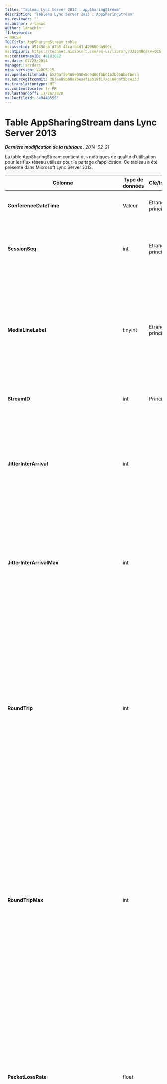 ```yaml
---
title: 'Tableau Lync Server 2013 : AppSharingStream'
description: 'Tableau Lync Server 2013 : AppSharingStream'
ms.reviewer: ''
ms.author: v-lanac
author: lanachin
f1.keywords:
- NOCSH
TOCTitle: AppSharingStream table
ms:assetid: 391490cb-d7b8-44ca-b4d1-429600da909c
ms:mtpsurl: https://technet.microsoft.com/en-us/library/JJ204808(v=OCS.15)
ms:contentKeyID: 48183852
ms.date: 07/23/2014
manager: serdars
mtps_version: v=OCS.15
ms.openlocfilehash: b530af5b489e090e5d0d00fbb01b2b950bafbe5a
ms.sourcegitcommit: 36fee89bb887bea4f18b19f17a8c69daf5bc423d
ms.translationtype: MT
ms.contentlocale: fr-FR
ms.lasthandoff: 11/26/2020
ms.locfileid: "49440555"
---
```

# <a name="appsharingstream-table-in-lync-server-2013"></a>Table AppSharingStream dans Lync Server 2013

<div data-xmlns="http://www.w3.org/1999/xhtml">

<div class="topic" data-xmlns="http://www.w3.org/1999/xhtml" data-msxsl="urn:schemas-microsoft-com:xslt" data-cs="https://msdn.microsoft.com/">

<div data-asp="https://msdn2.microsoft.com/asp">



</div>

<div id="mainSection">

<div id="mainBody">

<span> </span>

_**Dernière modification de la rubrique :** 2014-02-21_

La table AppSharingStream contient des métriques de qualité d’utilisation pour les flux réseau utilisés pour le partage d’application. Ce tableau a été présenté dans Microsoft Lync Server 2013.


<table>
<colgroup>
<col style="width: 25%" />
<col style="width: 25%" />
<col style="width: 25%" />
<col style="width: 25%" />
</colgroup>
<thead>
<tr class="header">
<th><strong>Colonne</strong></th>
<th><strong>Type de données</strong></th>
<th><strong>Clé/Index</strong></th>
<th><strong>Details</strong></th>
</tr>
</thead>
<tbody>
<tr class="odd">
<td><p><strong>ConferenceDateTime</strong></p></td>
<td><p>Valeur</p></td>
<td><p>Etranger principal</p></td>
<td><p>Date et heure de démarrage de la session.</p></td>
</tr>
<tr class="even">
<td><p><strong>SessionSeq</strong></p></td>
<td><p>int</p></td>
<td><p>Etranger principal</p></td>
<td><p>Identificateur séquentiel permettant de faire la distinction entre les sessions qui ont commencé à la même date et en même temps.</p></td>
</tr>
<tr class="odd">
<td><p><strong>MediaLineLabel</strong></p></td>
<td><p>tinyint</p></td>
<td><p>Etranger principal</p></td>
<td><p>Représente le type de ligne vidéo utilisée lors de l’appel. Les valeurs autorisées sont les suivantes :</p>
<ul>
<li><p>0-audio</p></li>
<li><p>1-vidéo</p></li>
<li><p>2-vidéo panoramique</p></li>
<li><p>3 – partage de bureau et d’application</p></li>
</ul></td>
</tr>
<tr class="even">
<td><p><strong>StreamID</strong></p></td>
<td><p>int</p></td>
<td><p>Principal</p></td>
<td><p>Identificateur unique du flux de partage d’application.</p></td>
</tr>
<tr class="odd">
<td><p><strong>JitterInterArrival</strong></p></td>
<td><p>int</p></td>
<td></td>
<td><p>Gigue moyenne détectée entre les arrivées de paquets RTP. (Gigue est une mesure du &quot; shakiness &quot; d’un appel.) Les valeurs de gigue élevée sont généralement provoquées par une congestion ou un serveur multimédia surchargé, ce qui a pour effet de déformer ou de perdre du son.</p></td>
</tr>
<tr class="even">
<td><p><strong>JitterInterArrivalMax</strong></p></td>
<td><p>int</p></td>
<td></td>
<td><p>Scintillement maximal détecté entre les arrivées de Paquets RTP. (Gigue est une mesure du &quot; shakiness &quot; d’un appel.) Les valeurs de gigue élevée sont généralement provoquées par une congestion ou un serveur multimédia surchargé, ce qui a pour effet de déformer ou de perdre du son.</p></td>
</tr>
<tr class="odd">
<td><p><strong>RoundTrip</strong></p></td>
<td><p>int</p></td>
<td></td>
<td><p>Temps moyen (en millisecondes) nécessaire à un paquet RTP (Real-Time Transport Protocol) pour effectuer un aller-retour vers un autre système d’extrémité. Des boucles de 200 millisecondes ou moins sont considérées qualitativement acceptables.</p>
<p>Des boucles de durée plus élevée peuvent être causées par le routage international des appels, une mauvaise configuration du routage ou un serveur multimédia surchargé. Les durées d’aller-retour élevées créent des difficultés dans le cadre de conversations audio bidirectionnelles réalisées en temps réel.</p></td>
</tr>
<tr class="even">
<td><p><strong>RoundTripMax</strong></p></td>
<td><p>int</p></td>
<td></td>
<td><p>Le volume maximal de (en millisecondes) requis pour un paquet de protocole de transport Real-Time pour voyager à un autre point de terminaison, puis retour. Des boucles de 200 millisecondes ou moins sont considérées qualitativement acceptables.</p>
<p>Des boucles de durée plus élevée peuvent être causées par le routage international des appels, une mauvaise configuration du routage ou un serveur multimédia surchargé. Les durées d’aller-retour élevées créent des difficultés dans le cadre de conversations audio bidirectionnelles réalisées en temps réel.</p></td>
</tr>
<tr class="odd">
<td><p><strong>PacketLossRate</strong></p></td>
<td><p>float</p></td>
<td></td>
<td><p>Taux moyen de pertes de paquets RTP. (La perte de paquets survient lorsque des paquets RTP, protocole employé pour la transmission audio et vidéo sur Internet, n’atteignent pas leur point de destination.) Les valeurs de perte élevées peuvent provenir d’une congestion, d’un dépassement de la bande passante disponible, d’une congestion/interférence dans la liaison sans fil ou d’un serveur multimédia surchargé, ce qui se traduit par une distorsion ou une perte de l’audio.</p></td>
</tr>
<tr class="even">
<td><p><strong>PacketLossRateMax</strong></p></td>
<td><p>float</p></td>
<td></td>
<td><p>Taux maximal de perte de Paquets RTP (Real-Time Transport Protocol). (La perte de paquets se produit lorsque les paquets RTP, un protocole utilisé pour transmettre des contenus audio et vidéo sur Internet, n’a pas pu atteindre leur destination.) Les taux de perte élevés sont généralement causés par une congestion ; absence de bande passante ; encombrement ou interférence sans fil ; ou un serveur multimédia surchargé. La perte de paquets génère généralement une distorsion ou une perte de son.</p></td>
</tr>
<tr class="odd">
<td><p><strong>PacketUtilization</strong></p></td>
<td><p>int</p></td>
<td></td>
<td><p>Nombre de paquets envoyés.</p></td>
</tr>
<tr class="even">
<td><p><strong>Bande passante</strong></p></td>
<td><p>int</p></td>
<td></td>
<td><p>Durée de bande passante estimée disponible à la fin de la session. État en bits par seconde.</p></td>
</tr>
<tr class="odd">
<td><p><strong>AppSharingPayloadDescription</strong></p></td>
<td><p>int</p></td>
<td></td>
<td><p>Description de la charge utile de partage d’application.</p></td>
</tr>
<tr class="even">
<td><p><strong>RelativeOneWayTotal</strong></p></td>
<td><p>float</p></td>
<td></td>
<td><p>Quantité totale de latence à sens unique. Latence relative à sens unique, mesure du délai entre le client et le serveur.</p></td>
</tr>
<tr class="odd">
<td><p><strong>Moyenne unidirectionnelle relative</strong></p></td>
<td><p>float</p></td>
<td></td>
<td><p>Quantité moyenne de latence à sens unique. Latence relative à sens unique, mesure du délai entre le client et le serveur.</p></td>
</tr>
<tr class="even">
<td><p><strong>RelativeOneWayMax</strong></p></td>
<td><p>float</p></td>
<td></td>
<td><p>Quantité maximale de latence à sens unique. Latence relative à sens unique, mesure du délai entre le client et le serveur.</p></td>
</tr>
<tr class="odd">
<td><p><strong>RelativeOneWayBurstOccurrences</strong></p></td>
<td><p>int</p></td>
<td></td>
<td><p>Nombre total d’occurrences de rafales à sens unique. Une transmission « Burst » est une transmission dans laquelle les données sont transmises en rafales inattendus plutôt qu’à un flux continu. Cette métrique mesure le flux de données entre le client et le serveur.</p></td>
</tr>
<tr class="even">
<td><p><strong>RelativeOneWayBurstDensity</strong></p></td>
<td><p>float</p></td>
<td></td>
<td><p>Densité du Burst total unidirectionnel. Une transmission « Burst » est une transmission dans laquelle les données sont transmises en rafales inattendus plutôt qu’à un flux continu. Cette métrique mesure le flux de données entre le client et le serveur.</p></td>
</tr>
<tr class="odd">
<td><p><strong>RelativeOneWayBurstDuration</strong></p></td>
<td><p>float</p></td>
<td></td>
<td><p>Durée totale du Burst. Une transmission « Burst » est une transmission dans laquelle les données sont transmises en rafales inattendus plutôt qu’à un flux continu. Cette métrique mesure le flux de données entre le client et le serveur.</p></td>
</tr>
<tr class="even">
<td><p><strong>RelativeOneWayGapOccurrences</strong></p></td>
<td><p>int</p></td>
<td></td>
<td><p>Nombre total d’occurrences de l’espacement unidirectionnel. Une transmission « Burst » est une transmission dans laquelle les données sont transmises en rafales inattendues au lieu d’un flux continu ; les intervalles indiquent les retards entre ces rafales. Cette métrique mesure le flux de données entre le client et le serveur.</p></td>
</tr>
<tr class="odd">
<td><p><strong>RelativeOneWayGapDensity</strong></p></td>
<td><p>float</p></td>
<td></td>
<td><p>Densité de l’intervalle total à sens unique. Une transmission « Burst » est une transmission dans laquelle les données sont transmises en rafales inattendues au lieu d’un flux continu ; les intervalles indiquent les retards entre ces rafales. Cette métrique mesure le flux de données entre le client et le serveur.</p></td>
</tr>
<tr class="even">
<td><p><strong>RelativeOneWayGapDuration</strong></p></td>
<td><p>float</p></td>
<td></td>
<td><p>Durée totale de l’intervalle. Une transmission « Burst » est une transmission dans laquelle les données sont transmises en rafales inattendues au lieu d’un flux continu ; les intervalles indiquent les retards entre ces rafales. Cette métrique mesure le flux de données entre le client et le serveur.</p></td>
</tr>
<tr class="odd">
<td><p><strong>ApplicationSharingType</strong></p></td>
<td><p>varChar (256)</p></td>
<td></td>
<td><p>Rôle d’application (partage ou visionneuse) et type de contenu.</p></td>
</tr>
<tr class="even">
<td><p><strong>RDPTileProcessingLatencyTotal</strong></p></td>
<td><p>float</p></td>
<td></td>
<td><p>Durée totale du traitement des vignettes du protocole RDP (Remote Desktop Protocol). Un total supérieur équivaut à un délai plus long dans l’interface d’affichage.</p></td>
</tr>
<tr class="odd">
<td><p><strong>Vignettes RDP</strong></p></td>
<td><p>float</p></td>
<td></td>
<td><p>Durée de traitement moyenne des vignettes du protocole RDP (Remote Desktop Protocol). Un total supérieur équivaut à un délai plus long dans l’interface d’affichage.</p></td>
</tr>
<tr class="even">
<td><p><strong>RDPTileProcessingLatencyMax</strong></p></td>
<td><p>float</p></td>
<td></td>
<td><p>Temps de traitement maximal pour les vignettes de protocole RDP (Remote Desktop Protocol). Un total supérieur équivaut à un délai plus long dans l’interface d’affichage.</p></td>
</tr>
<tr class="odd">
<td><p><strong>RDPTileProcessingLatencyBurstOccurrences</strong></p></td>
<td><p>int</p></td>
<td></td>
<td><p>Des occurrences de Burst dans le temps de traitement des vignettes de protocole RDP (Remote Desktop Protocol). Une transmission « Burst » est une transmission dans laquelle les données sont transmises en rafales inattendus plutôt qu’à un flux continu.</p></td>
</tr>
<tr class="even">
<td><p><strong>RDPTileProcessingLatencyBurstDensity</strong></p></td>
<td><p>float</p></td>
<td></td>
<td><p>Densité Burst du temps de traitement des vignettes du protocole RDP (Remote Desktop Protocol). Une transmission « Burst » est une transmission dans laquelle les données sont transmises en rafales inattendus plutôt qu’à un flux continu.</p></td>
</tr>
<tr class="odd">
<td><p><strong>RDPTileProcessingLatencyBurstDuration</strong></p></td>
<td><p>float</p></td>
<td></td>
<td><p>Durée Burst du temps de traitement des vignettes de protocole RDP (Remote Desktop Protocol). Une transmission « Burst » est une transmission dans laquelle les données sont transmises en rafales inattendus plutôt qu’à un flux continu.</p></td>
</tr>
<tr class="even">
<td><p><strong>RDPTileProcessingLatencyGapOccurrences</strong></p></td>
<td><p>int</p></td>
<td></td>
<td><p>Occurrences de l’espace dans le temps de traitement des vignettes de protocole RDP (Remote Desktop Protocol).</p></td>
</tr>
<tr class="odd">
<td><p><strong>RDPTileProcessingLatencyGapDensity</strong></p></td>
<td><p>float</p></td>
<td></td>
<td><p>La densité de l’intervalle du temps de traitement des vignettes RDP (Remote Desktop Protocol). La densité de faible interépaisseur correspond à une meilleure expérience d’affichage.</p></td>
</tr>
<tr class="even">
<td><p><strong>RDPTileProcessingLatencyGapDuration</strong></p></td>
<td><p>float</p></td>
<td></td>
<td><p>Durée de l’intervalle du temps de traitement des vignettes RDP (Remote Desktop Protocol). Les durées de faible intervalle sont assimilées à une meilleure expérience d’affichage.</p></td>
</tr>
<tr class="odd">
<td><p><strong>CaptureTileRateTotal</strong></p></td>
<td><p>float</p></td>
<td></td>
<td><p>Taux total de vignettes capturées (en mosaïques par seconde).</p></td>
</tr>
<tr class="even">
<td><p><strong>CaptureTileRateAverage</strong></p></td>
<td><p>float</p></td>
<td></td>
<td><p>Taux moyen des vignettes capturées (en mosaïques par seconde).</p></td>
</tr>
<tr class="odd">
<td><p><strong>CaptureTileRateMax</strong></p></td>
<td><p>float</p></td>
<td></td>
<td><p>Taux maximal de vignettes capturées (en mosaïques par seconde).</p></td>
</tr>
<tr class="even">
<td><p><strong>CaptureTileRateBurstOccurrences</strong></p></td>
<td><p>dans t</p></td>
<td></td>
<td><p>Occurrences de Burst dans le taux de vignettes capturées (en mosaïques par seconde).</p></td>
</tr>
<tr class="odd">
<td><p><strong>CaptureTileRateBurstDensity</strong></p></td>
<td><p>float</p></td>
<td></td>
<td><p>Densité Burst dans le taux de vignettes capturées (en mosaïques par seconde).</p></td>
</tr>
<tr class="even">
<td><p><strong>CaptureTileRateBurstDuration</strong></p></td>
<td><p>float</p></td>
<td></td>
<td><p>Durée Burst dans le taux de vignettes capturées (en mosaïques par seconde).</p></td>
</tr>
<tr class="odd">
<td><p><strong>CaptureTileRateGapOccurrences</strong></p></td>
<td><p>int</p></td>
<td></td>
<td><p>Occurrences de l’espace dans le taux de vignettes capturées (en mosaïques par seconde).</p></td>
</tr>
<tr class="even">
<td><p><strong>CaptureTileRateGapDensity</strong></p></td>
<td><p>float</p></td>
<td></td>
<td><p>Densité de l’intervalle dans le taux de vignettes capturées (en mosaïques par seconde).</p></td>
</tr>
<tr class="odd">
<td><p><strong>CaptureTileRateGapDuration</strong></p></td>
<td><p>float</p></td>
<td></td>
<td><p>Durée de l’intervalle en fonction du taux de vignettes capturées (en mosaïques par seconde).</p></td>
</tr>
<tr class="even">
<td><p><strong>Vignettes altérées</strong></p></td>
<td><p>float</p></td>
<td></td>
<td><p>Pourcentage total du contenu n’ayant pas atteint la visionneuse, mais qui a été ignoré et écrasé par le contenu actualisé.</p></td>
</tr>
<tr class="odd">
<td><p><strong>SpoiledTilePercentAverage</strong></p></td>
<td><p>float</p></td>
<td></td>
<td><p>Pourcentage moyen du contenu n’ayant pas atteint la visionneuse, mais qui a été ignoré et écrasé par le contenu actualisé.</p></td>
</tr>
<tr class="even">
<td><p><strong>SpoiledTilePercentMax</strong></p></td>
<td><p>float</p></td>
<td></td>
<td><p>Pourcentage maximal du contenu n’ayant pas atteint la visionneuse, mais a été ignoré et écrasé par le contenu actualisé.</p></td>
</tr>
<tr class="odd">
<td><p><strong>SpoiledTilePercentBurstOccurrences</strong></p></td>
<td><p>int</p></td>
<td></td>
<td><p>Des occurrences de Burst pour le contenu n’ayant pas atteint la visionneuse, mais qui ont été ignorées et écrasées par le contenu fraîche.</p></td>
</tr>
<tr class="even">
<td><p><strong>SpoiledTilePercentBurstDensity</strong></p></td>
<td><p>float</p></td>
<td></td>
<td><p>Densité Burst pour le contenu n’ayant pas atteint la visionneuse, mais qui a été ignoré et écrasé par le contenu actualisé.</p></td>
</tr>
<tr class="odd">
<td><p><strong>SpoiledTilePercentBurstDuration</strong></p></td>
<td><p>float</p></td>
<td></td>
<td><p>Durée Burst pour le contenu n’ayant pas atteint la visionneuse, mais qui a été supprimée et écrasé par le contenu fraîche.</p></td>
</tr>
<tr class="even">
<td><p><strong>SpoiledTilePercentGapOccurrences</strong></p></td>
<td><p>int</p></td>
<td></td>
<td><p>Occurrences d’espace pour le contenu n’ayant pas atteint la visionneuse, mais qui ont été ignorées et écrasées par le contenu fraîche.</p></td>
</tr>
<tr class="odd">
<td><p><strong>SpoiledTilePercentGapDensity</strong></p></td>
<td><p>float</p></td>
<td></td>
<td><p>Densité de l’intervalle pour le contenu n’ayant pas atteint la visionneuse, mais qui a été supprimée et écrasé par le contenu actualisé.</p></td>
</tr>
<tr class="even">
<td><p><strong>SpoiledTilePercentGapDuration</strong></p></td>
<td><p>float</p></td>
<td></td>
<td><p>Durée de l’intervalle pour le contenu n’ayant pas atteint la visionneuse, mais qui a été annulée et écrasée par le contenu actualisé.</p></td>
</tr>
<tr class="odd">
<td><p><strong>ScrapingFrameRateTotal</strong></p></td>
<td><p>float</p></td>
<td></td>
<td><p>Nombre total d’images abîmées à partir de la source graphique.</p></td>
</tr>
<tr class="even">
<td><p><strong>ScrapingFrameRateAverage</strong></p></td>
<td><p>float</p></td>
<td></td>
<td><p>Nombre moyen de trames abîmées dans la source graphique.</p></td>
</tr>
<tr class="odd">
<td><p><strong>ScrapingFrameRateMax</strong></p></td>
<td><p>float</p></td>
<td></td>
<td><p>Nombre maximal d’images abîmées dans la source graphique.</p></td>
</tr>
<tr class="even">
<td><p><strong>ScrapingFrameRateBurstOccurrences</strong></p></td>
<td><p>int</p></td>
<td></td>
<td><p>Des occurrences de Burst dans les trames abîmées à partir de la source graphique.</p></td>
</tr>
<tr class="odd">
<td><p><strong>ScrapingFrameRateBurstDensity</strong></p></td>
<td><p>float</p></td>
<td></td>
<td><p>Densité Burst dans les trames abîmées à partir de la source graphique.</p></td>
</tr>
<tr class="even">
<td><p><strong>ScrapingFrameRateBurstDuration</strong></p></td>
<td><p>float</p></td>
<td></td>
<td><p>Durée Burst dans les trames rachetées à partir de la source graphique.</p></td>
</tr>
<tr class="odd">
<td><p><strong>ScrapingFrameRateGapOccurrences</strong></p></td>
<td><p>int</p></td>
<td></td>
<td><p>Occurrences de l’espace dans les trames abîmées dans la source graphique.</p></td>
</tr>
<tr class="even">
<td><p><strong>ScrapingFrameRateGapDensity</strong></p></td>
<td><p>float</p></td>
<td></td>
<td><p>Densité de l’intervalle dans les trames rachetées à partir de la source graphique.</p></td>
</tr>
<tr class="odd">
<td><p><strong>ScrapingFrameRateGapDuration</strong></p></td>
<td><p>float</p></td>
<td></td>
<td><p>Durée de l’intervalle dans les trames abîmées par la source graphique.</p></td>
</tr>
<tr class="even">
<td><p><strong>IncomingTileRateTotal</strong></p></td>
<td><p>float</p></td>
<td></td>
<td><p>Taux total d’images entrantes reçues par la visionneuse.</p></td>
</tr>
<tr class="odd">
<td><p><strong>IncomingTileRateAverage</strong></p></td>
<td><p>float</p></td>
<td></td>
<td><p>Taux moyen d’images entrantes reçues par la visionneuse.</p></td>
</tr>
<tr class="even">
<td><p><strong>IncomingTileRateMax</strong></p></td>
<td><p>float</p></td>
<td></td>
<td><p>Taux maximal de vignettes entrantes reçues par la visionneuse.</p></td>
</tr>
<tr class="odd">
<td><p><strong>IncomingTileRateBurstOccurrences</strong></p></td>
<td><p>int</p></td>
<td></td>
<td><p>Des occurrences de Burst dans le taux de vignettes entrantes reçues par la visionneuse.</p></td>
</tr>
<tr class="even">
<td><p><strong>IncomingTileRateBurstDensity</strong></p></td>
<td><p>float</p></td>
<td></td>
<td><p>Densité Burst dans le taux de vignette entrante tel qu’il est reçu par la visionneuse.</p></td>
</tr>
<tr class="odd">
<td><p><strong>IncomingTileRateBurstDuration</strong></p></td>
<td><p>float</p></td>
<td></td>
<td><p>Durée Burst dans le taux de vignette entrante tel qu’il est reçu par la visionneuse.</p></td>
</tr>
<tr class="even">
<td><p><strong>IncomingTileRateGapOccurrences</strong></p></td>
<td><p>int</p></td>
<td></td>
<td><p>Occurrences de l’espace dans le taux de vignette entrantes reçues par la visionneuse.</p></td>
</tr>
<tr class="odd">
<td><p><strong>IncomingTileRateGapDensity</strong></p></td>
<td><p>float</p></td>
<td></td>
<td><p>Densité de l’intervalle dans le taux de vignette entrante tel qu’il est reçu par la visionneuse.</p></td>
</tr>
<tr class="even">
<td><p><strong>IncomingTileRateGapDuration</strong></p></td>
<td><p>float</p></td>
<td></td>
<td><p>Durée de l’intervalle dans le taux de vignette entrante tel qu’il est reçu par la visionneuse.</p></td>
</tr>
<tr class="odd">
<td><p><strong>IncomingFrameRateTotal</strong></p></td>
<td><p>float</p></td>
<td></td>
<td><p>Taux total d’images entrantes reçues par la visionneuse.</p></td>
</tr>
<tr class="even">
<td><p><strong>IncomingFrameRateAverage</strong></p></td>
<td><p>float</p></td>
<td></td>
<td><p>Taux moyen d’images entrantes reçues par la visionneuse.</p></td>
</tr>
<tr class="odd">
<td><p><strong>IncomingFrameRateMax</strong></p></td>
<td><p>float</p></td>
<td></td>
<td><p>Taux maximal d’images entrantes reçues par la visionneuse.</p></td>
</tr>
<tr class="even">
<td><p><strong>IncomingFrameRateBurstOccurrences</strong></p></td>
<td><p>int</p></td>
<td></td>
<td><p>Des occurrences de Burst dans la fréquence d’images entrantes reçues par la visionneuse.</p></td>
</tr>
<tr class="odd">
<td><p><strong>IncomingFrameRateBurstDensity</strong></p></td>
<td><p>float</p></td>
<td></td>
<td><p>Densité Burst dans la fréquence d’images entrantes reçue par la visionneuse.</p></td>
</tr>
<tr class="even">
<td><p><strong>IncomingFrameRateBurstDuration</strong></p></td>
<td><p>float</p></td>
<td></td>
<td><p>Durée Burst dans la fréquence d’images entrantes reçue par la visionneuse.</p></td>
</tr>
<tr class="odd">
<td><p><strong>IncomingFrameRateGapOccurrences</strong></p></td>
<td><p>int</p></td>
<td></td>
<td><p>Occurrences de l’espace dans la fréquence d’images entrantes reçues par la visionneuse.</p></td>
</tr>
<tr class="even">
<td><p><strong>IncomingFrameRateGapDensity</strong></p></td>
<td><p>float</p></td>
<td></td>
<td><p>Densité de l’intervalle dans la fréquence d’images entrantes reçue par la visionneuse.</p></td>
</tr>
<tr class="odd">
<td><p><strong>IncomingFrameRateDuration</strong></p></td>
<td><p>float</p></td>
<td></td>
<td><p>Durée de l’intervalle dans la fréquence d’images entrantes reçue par la visionneuse.</p></td>
</tr>
<tr class="even">
<td><p><strong>OutgoingTileRateTotal</strong></p></td>
<td><p>float</p></td>
<td></td>
<td><p>Taux total de vignettes sortantes de l’expéditeur.</p></td>
</tr>
<tr class="odd">
<td><p><strong>OutgoingTileRateAverage</strong></p></td>
<td><p>float</p></td>
<td></td>
<td><p>Taux moyen d’une vignette sortante pour l’expéditeur.</p></td>
</tr>
<tr class="even">
<td><p><strong>OutgoingTileRateMax</strong></p></td>
<td><p>float</p></td>
<td></td>
<td><p>Taux de vignette sortante maximal pour l’expéditeur.</p></td>
</tr>
<tr class="odd">
<td><p><strong>OutgoingTileRateBurstOccurrences</strong></p></td>
<td><p>int</p></td>
<td></td>
<td><p>Des occurrences de Burst dans le taux de vignette sortante pour l’expéditeur.</p></td>
</tr>
<tr class="even">
<td><p><strong>OutgoingTileRateBurstDensity</strong></p></td>
<td><p>float</p></td>
<td></td>
<td><p>Densité Burst dans le taux de vignette sortante pour l’expéditeur.</p></td>
</tr>
<tr class="odd">
<td><p><strong>OutgoingTileRateBurstDuration</strong></p></td>
<td><p>float</p></td>
<td></td>
<td><p>Durée Burst dans le taux de vignette sortante pour l’expéditeur.</p></td>
</tr>
<tr class="even">
<td><p><strong>OutgoingTileRateGapOccurrences</strong></p></td>
<td><p>int</p></td>
<td></td>
<td><p>Occurrences de l’espace dans le taux de vignette sortante de l’expéditeur.</p></td>
</tr>
<tr class="odd">
<td><p><strong>OutgoingTileRateGapDensity</strong></p></td>
<td><p>float</p></td>
<td></td>
<td><p>Densité de l’intervalle dans le taux de vignette sortante pour l’expéditeur.</p></td>
</tr>
<tr class="even">
<td><p><strong>OutgoingTileRateGapDuration</strong></p></td>
<td><p>float</p></td>
<td></td>
<td><p>Durée de l’intervalle dans le taux de vignette sortante pour l’expéditeur.</p></td>
</tr>
<tr class="odd">
<td><p><strong>OutgoingFrameRateTotal</strong></p></td>
<td><p>float</p></td>
<td></td>
<td><p>Taux total d’images sortantes pour l’expéditeur.</p></td>
</tr>
<tr class="even">
<td><p><strong>OutgoingFrameRateAverage</strong></p></td>
<td><p>float</p></td>
<td></td>
<td><p>taux moyen d’images sortantes pour l’expéditeur.</p></td>
</tr>
<tr class="odd">
<td><p><strong>OutgoingFrameRateMax</strong></p></td>
<td><p>float</p></td>
<td></td>
<td><p>Taux maximal d’images sortant pour l’expéditeur.</p></td>
</tr>
<tr class="even">
<td><p><strong>OutgoingFrameRateBurstOccurrences</strong></p></td>
<td><p>int</p></td>
<td></td>
<td><p>Des occurrences de Burst dans le taux d’images sortant pour l’expéditeur.</p></td>
</tr>
<tr class="odd">
<td><p><strong>OutgoingFrameRateBurstDensity</strong></p></td>
<td><p>float</p></td>
<td></td>
<td><p>Densité Burst dans le taux d’image sortant de l’expéditeur.</p></td>
</tr>
<tr class="even">
<td><p><strong>OutgoingFrameRateBurstDuration</strong></p></td>
<td><p>float</p></td>
<td></td>
<td><p>Durée Burst dans le taux d’images sortant de l’expéditeur.</p></td>
</tr>
<tr class="odd">
<td><p><strong>OutgoingFrameRateGapOccurrences</strong></p></td>
<td><p>int</p></td>
<td></td>
<td><p>Occurrences de l’espace dans le taux d’image sortant de l’expéditeur.</p></td>
</tr>
<tr class="even">
<td><p><strong>OutgoingFrameRateGapDensity</strong></p></td>
<td><p>float</p></td>
<td></td>
<td><p>Densité de l’intervalle dans le taux d’image sortant de l’expéditeur.</p></td>
</tr>
<tr class="odd">
<td><p><strong>OutgoingFrameRateGapDuration</strong></p></td>
<td><p>float</p></td>
<td></td>
<td><p>Durée de l’intervalle dans le taux d’image sortant de l’expéditeur.</p></td>
</tr>
<tr class="even">
<td><p><strong>AverageRectangleHeight</strong></p></td>
<td><p>int</p></td>
<td></td>
<td><p>Hauteur moyenne de la résolution vidéo, en pixels.</p></td>
</tr>
<tr class="odd">
<td><p><strong>AverageRectangleWidth</strong></p></td>
<td><p>int</p></td>
<td></td>
<td><p>Largeur de résolution vidéo moyenne, en pixels.</p></td>
</tr>
<tr class="even">
<td><p><strong>Entrant</strong></p></td>
<td><p>bit</p></td>
<td></td>
<td><p>Fréquence d’images moyenne (en images par seconde) pour les transmissions entrantes.</p></td>
</tr>
<tr class="odd">
<td><p><strong>Sortant</strong></p></td>
<td><p>bit</p></td>
<td></td>
<td><p>Fréquence d’images moyenne (en images par seconde) pour les transmissions sortantes.</p></td>
</tr>
<tr class="even">
<td><p><strong>SenderIsCallerPAI</strong></p></td>
<td><p>bit</p></td>
<td></td>
<td><p>1 signifie que le sens du flux provient de l’appelant vers l’appel.</p>
<p>0 : le sens du flux provient de l’appelant.</p></td>
</tr>
</tbody>
</table>


</div>

<span> </span>

</div>

</div>

</div>

